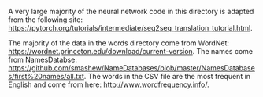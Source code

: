 A very large majority of the neural network code in this directory is adapted from the following site: https://pytorch.org/tutorials/intermediate/seq2seq_translation_tutorial.html.

The majority of the data in the words directory come from WordNet: https://wordnet.princeton.edu/download/current-version.
The names come from NamesDatabse: https://github.com/smashew/NameDatabases/blob/master/NamesDatabases/first%20names/all.txt. The words in the CSV file are the most frequent in English and come from here: http://www.wordfrequency.info/.